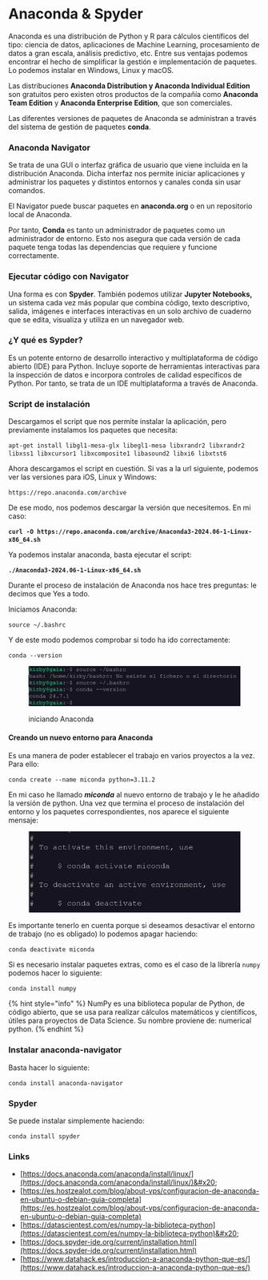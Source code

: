 # Anaconda & Spyder

Anaconda es una distribución de Python y R para cálculos científicos del tipo: ciencia de datos, aplicaciones de Machine Learning, procesamiento de datos a gran escala, análisis predictivo, etc. Entre sus ventajas podemos encontrar el hecho de simplificar la gestión e implementación de paquetes. Lo podemos instalar en Windows, Linux y macOS.&#x20;

Las distribuciones **Anaconda Distribution y Anaconda Individual Edition** son gratuitos pero existen otros productos de la compañía como  **Anaconda Team Edition** y **Anaconda Enterprise Edition**, que son comerciales.

Las diferentes versiones de paquetes de Anaconda se administran a través del sistema de gestión de paquetes **conda**.&#x20;

### Anaconda Navigator <a href="#que-es-anaconda-navigator" id="que-es-anaconda-navigator"></a>

Se trata de una GUI o interfaz gráfica de usuario que viene incluida en la distribución Anaconda. Dicha interfaz nos permite iniciar aplicaciones y administrar los paquetes y distintos entornos y canales conda sin usar comandos.&#x20;

El Navigator puede buscar paquetes en **anaconda.org** o en un repositorio local de Anaconda.

Por tanto, **Conda** es tanto un administrador de paquetes como un administrador de entorno. Esto nos asegura que cada versión de cada paquete tenga todas las dependencias que requiere y funcione correctamente.

### Ejecutar código con Navigator <a href="#como-puedo-ejecutar-codigo-con-navigator" id="como-puedo-ejecutar-codigo-con-navigator"></a>

Una forma es con **Spyder**. También podemos utilizar **Jupyter Notebooks,** un sistema cada vez más popular que combina código, texto descriptivo, salida, imágenes e interfaces interactivas en un solo archivo de cuaderno que se edita, visualiza y utiliza en un navegador web.

### ¿Y qué es Sypder?

Es un potente entorno de desarrollo interactivo y multiplataforma de código abierto (IDE) para Python. Incluye soporte de herramientas interactivas para la inspección de datos e incorpora controles de calidad específicos de Python. Por tanto, se trata de un IDE multiplataforma a través de Anaconda.

### Script de instalación

Descargamos el script que nos permite instalar la aplicación, pero previamente instalamos los paquetes que necesita:

```
apt-get install libgl1-mesa-glx libegl1-mesa libxrandr2 libxrandr2 libxss1 libxcursor1 libxcomposite1 libasound2 libxi6 libxtst6
```

Ahora descargamos el script en cuestión. Si vas a la url siguiente, podemos ver las versiones para iOS, Linux y Windows:

```
https://repo.anaconda.com/archive
```

De ese modo, nos podemos descargar la versión que necesitemos. En mi caso:

<pre><code><strong>curl -O https://repo.anaconda.com/archive/Anaconda3-2024.06-1-Linux-x86_64.sh
</strong></code></pre>

Ya podemos instalar anaconda, basta ejecutar el script:

<pre><code><strong>./Anaconda3-2024.06-1-Linux-x86_64.sh
</strong></code></pre>

Durante el proceso de instalación de Anaconda nos hace tres preguntas: le decimos que Yes a todo.

Iniciamos Anaconda:

```
source ~/.bashrc
```

Y de este modo podemos comprobar si todo ha ido correctamente:

```
conda --version
```

<figure><img src="../.gitbook/assets/image (383).png" alt="" width="563"><figcaption><p>iniciando Anaconda</p></figcaption></figure>

#### Creando un nuevo entorno para Anaconda

Es una manera de poder establecer el trabajo en varios proyectos a la vez. Para ello:

```
conda create --name miconda python=3.11.2
```

En mi caso he llamado _**miconda**_ al nuevo entorno de trabajo y le he añadido la versión de python. Una vez que termina el proceso de instalación del entorno y los paquetes correspondientes, nos aparece el siguiente mensaje:

<figure><img src="../.gitbook/assets/image (384).png" alt="" width="563"><figcaption></figcaption></figure>

Es importante tenerlo en cuenta porque si deseamos desactivar el entorno de trabajo (no es obligado) lo podemos apagar haciendo:

```
conda deactivate miconda
```

Si es necesario instalar paquetes extras, como es el caso de la librería `numpy` podemos hacer lo siguiente:

```
conda install numpy
```

{% hint style="info" %}
NumPy es una biblioteca popular de Python, de código abierto, que se usa para realizar cálculos matemáticos y científicos, útiles para proyectos de Data Science.  Su nombre proviene de: numerical python.&#x20;
{% endhint %}

### Instalar anaconda-navigator

Basta hacer lo siguiente:

```
conda install anaconda-navigator
```

### Spyder

Se puede instalar simplemente haciendo:

```
conda install spyder 
```

### Links

* [https://docs.anaconda.com/anaconda/install/linux/](https://docs.anaconda.com/anaconda/install/linux/)&#x20;
* [https://es.hostzealot.com/blog/about-vps/configuracion-de-anaconda-en-ubuntu-o-debian-guia-completa](https://es.hostzealot.com/blog/about-vps/configuracion-de-anaconda-en-ubuntu-o-debian-guia-completa)
* [https://datascientest.com/es/numpy-la-biblioteca-python](https://datascientest.com/es/numpy-la-biblioteca-python)&#x20;
* [https://docs.spyder-ide.org/current/installation.html](https://docs.spyder-ide.org/current/installation.html)
* [https://www.datahack.es/introduccion-a-anaconda-python-que-es/](https://www.datahack.es/introduccion-a-anaconda-python-que-es/)

